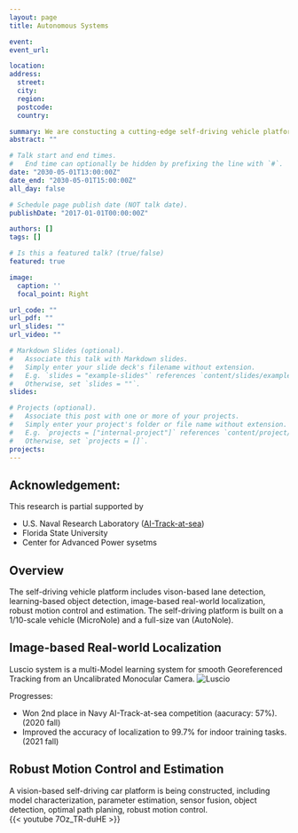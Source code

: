```yaml
---
layout: page
title: Autonomous Systems

event:
event_url:

location: 
address:
  street: 
  city:
  region:
  postcode:
  country:

summary: We are constucting a cutting-edge self-driving vehicle platform. In this project, several researches are conducted, vison-based lane detection, learning-based object detection, image-based real-world localization, robust motion control and estimation. The self-driving platform is built on a 1/10 vehicle (MicroNole) and a full-size van (AutoNole).
abstract: ""

# Talk start and end times.
#   End time can optionally be hidden by prefixing the line with `#`.
date: "2030-05-01T13:00:00Z"
date_end: "2030-05-01T15:00:00Z"
all_day: false

# Schedule page publish date (NOT talk date).
publishDate: "2017-01-01T00:00:00Z"

authors: []
tags: []

# Is this a featured talk? (true/false)
featured: true

image:
  caption: ''
  focal_point: Right

url_code: ""
url_pdf: ""
url_slides: ""
url_video: ""

# Markdown Slides (optional).
#   Associate this talk with Markdown slides.
#   Simply enter your slide deck's filename without extension.
#   E.g. `slides = "example-slides"` references `content/slides/example-slides.md`.
#   Otherwise, set `slides = ""`.
slides:

# Projects (optional).
#   Associate this post with one or more of your projects.
#   Simply enter your project's folder or file name without extension.
#   E.g. `projects = ["internal-project"]` references `content/project/deep-learning/index.md`.
#   Otherwise, set `projects = []`.
projects:
---
```

## Acknowledgement: 
This research is partial supported by 
- U.S. Naval Research Laboratory ([AI-Track-at-sea](https://www.eng.famu.fsu.edu/news/tracks-at-sea-2021))
- Florida State University
- Center for Advanced Power sysetms

## Overview
The self-driving vehicle platform includes vison-based lane detection, learning-based object detection, image-based real-world localization, robust motion control and estimation. The self-driving platform is built on a 1/10-scale vehicle (MicroNole) and a full-size van (AutoNole).

## Image-based Real-world Localization
Luscio system is a multi-Model learning system for smooth Georeferenced Tracking from an Uncalibrated Monocular Camera. 
![Luscio](https://user-images.githubusercontent.com/36635562/150834501-0bce5931-1f70-43e1-b626-de4864cffa22.png)


Progresses:
- Won 2nd place in Navy AI-Track-at-sea competition (aacuracy: 57%). (2020 fall)
- Improved the accuracy of localization to 99.7% for indoor training tasks. (2021 fall)

## Robust Motion Control and Estimation
A vision-based self-driving car platform is being constructed, including model characterization, parameter estimation, sensor fusion, object detection, optimal path planing, robust motion control. <br>
{{< youtube 7Oz_TR-duHE >}}
